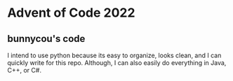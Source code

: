 # Advent of Code 2022
## bunnycou's code
I intend to use python because its easy to organize, looks clean, and I can quickly write for this repo. Although, I can also easily do everything in Java, C++, or C#. 
